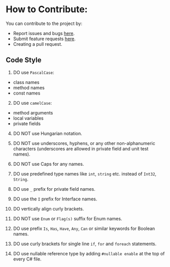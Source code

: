 # How to Contribute:

You can contribute to the project by:
- Report issues and bugs [here](https://github.com/pet-toys/cloudflare-turnstile-net/issues/new?template=bug_report.md).
- Submit feature requests [here](https://github.com/pet-toys/cloudflare-turnstile-net/issues/new?template=feature_request.md).
- Creating a pull request.

## Code Style

1. DO use `PascalCase`:
- class names
- method names
- const names

2. DO use `camelCase`:
- method arguments
- local variables
- private fields

4. DO NOT use Hungarian notation.

5. DO NOT use underscores, hyphens, or any other non-alphanumeric characters (underscores are allowed in private field and unit test names).

6. DO NOT use Caps for any names.

7. DO use predefined type names like `int`, `string` etc. instead of `Int32`, `String`.

8. DO use `_` prefix for private field names.

9. DO use the `I` prefix for Interface names.

10. DO vertically align curly brackets.

11. DO NOT use `Enum` or `Flag(s)` suffix for Enum names.

12. DO use prefix `Is`, `Has`, `Have`, `Any`, `Can` or similar keywords for Boolean names.

13. DO use curly brackets for single line `if`, `for` and `foreach` statements.

14. DO use nullable reference type by adding `#nullable enable` at the top of every C# file.
